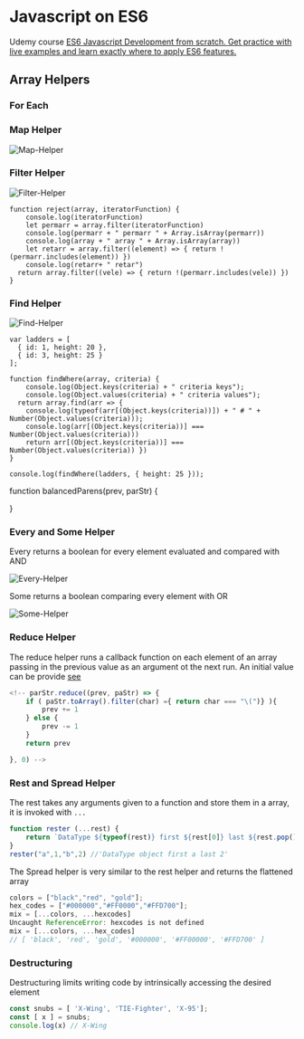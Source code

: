 # Javascript on ES6
Udemy course [ES6 Javascript Development from scratch. Get practice with live examples and learn exactly where to apply ES6 features.](https://www.udemy.com/course/javascript-es6-tutorial)
## Array Helpers

### For Each

### Map Helper
![Map-Helper](https://media.404founders.com/Map-Helper.png)
### Filter Helper
![Filter-Helper](https://media.404founders.com/Filter-Helper.png)
```
function reject(array, iteratorFunction) {
    console.log(iteratorFunction)
    let permarr = array.filter(iteratorFunction)
    console.log(permarr + " permarr " + Array.isArray(permarr))
    console.log(array + " array " + Array.isArray(array))
    let retarr = array.filter((element) => { return !(permarr.includes(element)) })
    console.log(retarr+ " retar")
  return array.filter((vele) => { return !(permarr.includes(vele)) })
}
```

### Find Helper
![Find-Helper](https://media.404founders.com/Find-Helper.png)
```
var ladders = [
  { id: 1, height: 20 },
  { id: 3, height: 25 }
];

function findWhere(array, criteria) {
    console.log(Object.keys(criteria) + " criteria keys");
    console.log(Object.values(criteria) + " criteria values");
  return array.find(arr => { 
    console.log(typeof(arr[(Object.keys(criteria))]) + " # " + Number(Object.values(criteria)));
    console.log(arr[(Object.keys(criteria))] === Number(Object.values(criteria)))
    return arr[(Object.keys(criteria))] === Number(Object.values(criteria)) })
}

console.log(findWhere(ladders, { height: 25 })); 
```

function balancedParens(prev, parStr) {


}


### Every and Some Helper
Every returns a boolean for every element evaluated and compared with AND  

![Every-Helper](https://media.404founders.com/Every-Helper.png "Every Helper")  

Some returns a boolean comparing every element with OR  

![Some-Helper](https://media.404founders.com/Some-Helper.png "Some Helper")  


### Reduce Helper
The reduce helper runs a callback function on each element of an array passing in the previous value as an argument ot the next run. An initial value can be provide [see](https://developer.mozilla.org/en-US/docs/Web/JavaScript/Reference/Global_Objects/Array/reduce)
```js
<!-- parStr.reduce((prev, paStr) => {
    if ( paStr.toArray().filter(char) ={ return char === "\(")} ){
        prev += 1
    } else {
        prev -= 1
    }
    return prev

}, 0) -->
```
### Rest and Spread Helper
The rest takes any arguments given to a function and store them in a array, it is invoked with `...`
```js
function rester (...rest) {
    return `DataType ${typeof(rest)} first ${rest[0]} last ${rest.pop()}`
}
rester("a",1,"b",2) //'DataType object first a last 2'
```
The Spread helper is very similar to the rest helper and returns the flattened array
```js
colors = ["black","red", "gold"];
hex_codes = ["#000000","#FF0000","#FFD700"];
mix = [...colors, ...hexcodes]
Uncaught ReferenceError: hexcodes is not defined
mix = [...colors, ...hex_codes]
// [ 'black', 'red', 'gold', '#000000', '#FF00000', '#FFD700' ]
```

### Destructuring
Destructuring limits writing code by intrinsically accessing the desired element
```js
const snubs = [ 'X-Wing', 'TIE-Fighter', 'X-95'];
const [ x ] = snubs;
console.log(x) // X-Wing
```

